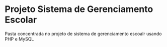# Projeto Sistema de Gerenciamento Escolar
Pasta concentrada no projeto de sistema de gerenciamento escoalr usando PHP e MySQL
